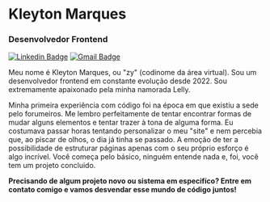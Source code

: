 # Kleyton Marques

### Desenvolvedor Frontend 

[![Linkedin Badge](https://img.shields.io/badge/-Meu%20LinkedIn-F2F0E3?style=flat-square&logo=Linkedin&logoColor=212121&link=https://www.linkedin.com/in/kleytonzj/)](https://www.linkedin.com/in/kleytonzj/) 
[![Gmail Badge](https://img.shields.io/badge/-kleytonzj@gmail.com-F2F0E3?style=flat-square&logo=Gmail&logoColor=212121&link=mailto:kleytonzj@gmail.com)](kleytonzj@gmail.com)

Meu nome é Kleyton Marques, ou "zy" (codinome da área virtual). Sou um desenvolvedor frontend em constante evolução desde 2022. Sou extremamente apaixonado pela minha namorada Lelly.

Minha primeira experiência com código foi na época em que existiu a sede pelo forumeiros. Me lembro perfeitamente de tentar encontrar formas de mudar alguns elementos e tentar trazer à tona de alguma forma. Eu costumava passar horas tentando personalizar o meu "site" e nem percebia que, ao piscar de olhos, o dia já tinha se passado. 
A emoção de ter a possibilidade de estruturar páginas apenas com o seu próprio esforço é algo incrível. Você começa pelo básico, ninguém entende nada e, foi, você tem um projeto concluido.

**Precisando de algum projeto novo ou sistema em especifíco? Entre em contato comigo e vamos desvendar esse mundo de código juntos!**
